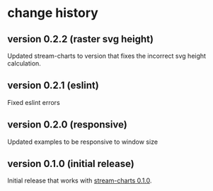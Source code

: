 # change history

## version 0.2.2 (raster svg height)
Updated stream-charts to version that fixes the incorrect svg height calculation.

## version 0.2.1 (eslint)
Fixed eslint errors

## version 0.2.0 (responsive)
Updated examples to be responsive to window size

## version 0.1.0 (initial release)
Initial release that works with [stream-charts 0.1.0](https://github.com/robphilipp/stream-charts/tree/0.1.0).